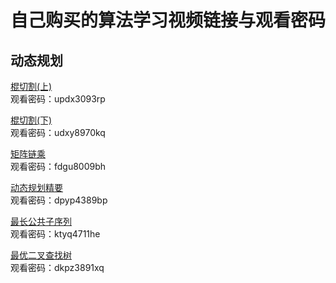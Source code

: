 # 自己购买的算法学习视频链接与观看密码

## 动态规划
[棍切割(上)](https://v.youku.com/v_show/id_XMzUxODQ0ODE0OA==.html)  
    观看密码：updx3093rp

[棍切割(下)](https://v.youku.com/v_show/id_XMzUyMDM3OTE4OA==.html)   
    观看密码：udxy8970kq

[矩阵链乘](https://v.youku.com/v_show/id_XMzUzMzc5NjkwMA==.html)   
    观看密码：fdgu8009bh

[动态规划精要](https://v.youku.com/v_show/id_XMzU1NjIyNTA2OA==.html)   
    观看密码：dpyp4389bp

[最长公共子序列](https://v.youku.com/v_show/id_XMzU3OTI3OTYyOA==.html)   
    观看密码：ktyq4711he

[最优二叉查找树](https://v.youku.com/v_show/id_XMzU3OTI1MDI0MA==.html)   
    观看密码：dkpz3891xq
